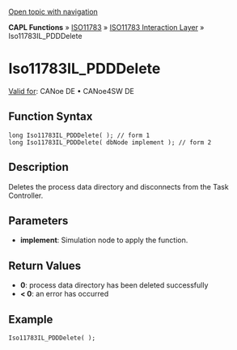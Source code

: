 [Open topic with navigation](../../../../../../CANoeDEFamily.htm#Topics/CAPLFunctions/ISO11783/ISOInteractionLayer/Functions/CAPLfunctionIso11783ILpdddelete.md)

**CAPL Functions** » [ISO11783](../../CAPLfunctionsISO11783Overview.md) » [ISO11783 Interaction Layer](../CAPLfunctionsISOILOverview.md) » Iso11783IL_PDDDelete

# Iso11783IL_PDDDelete

[Valid for](../../../../Shared/FeatureAvailability.md):  CANoe DE • CANoe4SW DE

## Function Syntax

```plaintext
long Iso11783IL_PDDDelete( ); // form 1
long Iso11783IL_PDDDelete( dbNode implement ); // form 2
```

## Description

Deletes the process data directory and disconnects from the Task Controller.

## Parameters

- **implement**: Simulation node to apply the function.

## Return Values

- **0**: process data directory has been deleted successfully
- **< 0**: an error has occurred

## Example

```plaintext
Iso11783IL_PDDDelete( );
```
